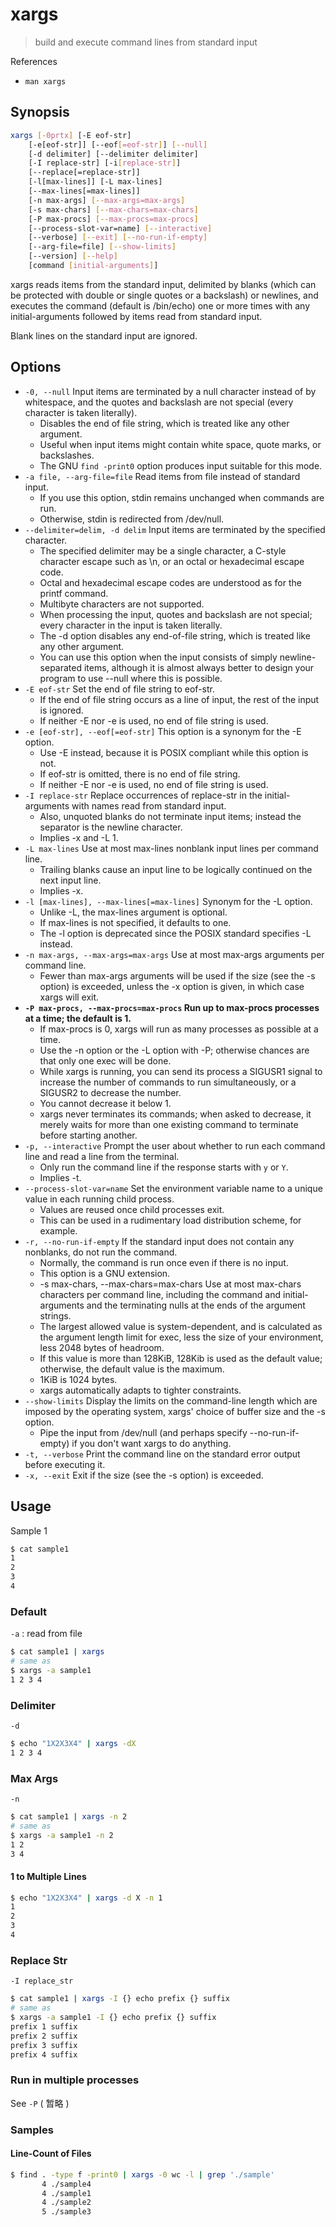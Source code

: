 # xargs

> build and execute command lines from standard input

References

- `man xargs`

## Synopsis

```bash
xargs [-0prtx] [-E eof-str]
    [-e[eof-str]] [--eof[=eof-str]] [--null]
    [-d delimiter] [--delimiter delimiter]
    [-I replace-str] [-i[replace-str]]
    [--replace[=replace-str]]
    [-l[max-lines]] [-L max-lines]
    [--max-lines[=max-lines]]
    [-n max-args] [--max-args=max-args]
    [-s max-chars] [--max-chars=max-chars]
    [-P max-procs] [--max-procs=max-procs]
    [--process-slot-var=name] [--interactive]
    [--verbose] [--exit] [--no-run-if-empty]
    [--arg-file=file] [--show-limits]
    [--version] [--help]
    [command [initial-arguments]]
```

xargs reads items from the standard input, delimited by blanks (which can be protected with double or single quotes or a backslash) or newlines, and executes the command (default is /bin/echo) one or more times with any initial-arguments followed by items read from standard input.

Blank lines on the standard input are ignored.

## Options

- `-0, --null` Input items are terminated by a null character instead of by whitespace, and the quotes and backslash are not special (every character is taken literally).
    - Disables the end of file string, which is treated like any other argument.
    - Useful when input items might contain white space, quote marks, or backslashes.
    - The GNU `find -print0` option produces input suitable for this mode.
- `-a file, --arg-file=file` Read items from file instead of standard input.
    - If you use this option, stdin remains unchanged when commands are run.
    - Otherwise, stdin is redirected from /dev/null.
- `--delimiter=delim, -d delim` Input items are terminated by the specified character.
    - The specified delimiter may be a single character, a C-style character escape such as \n, or an octal or hexadecimal escape code.
    - Octal and hexadecimal escape codes are understood as for the printf command.
    - Multibyte characters are not supported.
    - When processing the input, quotes and backslash are not special; every character in the input is taken literally.
    - The -d option disables any end-of-file string, which is treated like any other argument.
    - You can use this option when the input consists of simply newline-separated items, although it is almost always better to design your program to use --null where this is possible.
- `-E eof-str` Set the end of file string to eof-str.
    - If the end of file string occurs as a line of input, the rest of the input is ignored.
    - If neither -E nor -e is used, no end of file string is used.
- `-e [eof-str], --eof[=eof-str]` This option is a synonym for the -E option.
    - Use -E instead, because it is POSIX compliant while this option is not.
    - If eof-str is omitted, there is no end of file string.
    - If neither -E nor -e is used, no end of file string is used.
- `-I replace-str` Replace occurrences of replace-str in the initial-arguments with names read from standard input.
    - Also, unquoted blanks do not terminate input items; instead the separator is the newline character.
    - Implies -x and -L 1.
- `-L max-lines` Use at most max-lines nonblank input lines per command line.
    - Trailing blanks cause an input line to be logically continued on the next input line.
    - Implies -x.
- `-l [max-lines], --max-lines[=max-lines]` Synonym for the -L option.
    - Unlike -L, the max-lines argument is optional.
    - If max-lines is not specified, it defaults to one.
    - The -l option is deprecated since the POSIX standard specifies -L instead.
- `-n max-args, --max-args=max-args` Use at most max-args arguments per command line.
    - Fewer than max-args arguments will be used if the size (see the -s option) is exceeded, unless the -x option is given, in which case xargs will exit.
- **`-P max-procs, --max-procs=max-procs` Run up to max-procs processes at a time; the default is 1.**
    - If max-procs is 0, xargs will run as many processes as possible at a time.
    - Use the -n option or the -L option with -P; otherwise chances are that only one exec will be done.
    - While xargs is running, you can send its process a SIGUSR1 signal to increase the number of commands to run simultaneously, or a SIGUSR2 to decrease the number.
    - You cannot decrease it below 1.
    - xargs never terminates its commands; when asked to decrease, it merely waits for more than one existing command to terminate before starting another.
- `-p, --interactive` Prompt the user about whether to run each command line and read a line from the terminal.
    - Only run the command line if the response starts with `y` or `Y`.
    - Implies -t.
- `--process-slot-var=name` Set the environment variable name to a unique value in each running child process.
    - Values are reused once child processes exit.
    - This can be used in a rudimentary load distribution scheme, for example.
- `-r, --no-run-if-empty` If the standard input does not contain any nonblanks, do not run the command.
    - Normally, the command is run once even if there is no input.
    - This option is a GNU extension.
    - -s max-chars, --max-chars=max-chars Use at most max-chars characters per command line, including the command and initial-arguments and the terminating nulls at the ends of the argument strings.
    - The largest allowed value is system-dependent, and is calculated as the argument length limit for exec, less the size of your environment, less 2048 bytes of headroom.
    - If this value is more than 128KiB, 128Kib is used as the default value; otherwise, the default value is the maximum.
    - 1KiB is 1024 bytes.
    - xargs automatically adapts to tighter constraints.
- `--show-limits` Display the limits on the command-line length which are imposed by the operating system, xargs' choice of buffer size and the -s option.
    - Pipe the input from /dev/null (and perhaps specify --no-run-if-empty) if you don't want xargs to do anything.
- `-t, --verbose` Print the command line on the standard error output before executing it.
- `-x, --exit` Exit if the size (see the -s option) is exceeded.

## Usage

Sample 1

```bash
$ cat sample1
1
2
3
4
```

### Default

`-a` : read from file

```bash
$ cat sample1 | xargs
# same as
$ xargs -a sample1
1 2 3 4
```

### Delimiter

`-d`

```bash
$ echo "1X2X3X4" | xargs -dX
1 2 3 4

```

### Max Args

`-n`

```bash
$ cat sample1 | xargs -n 2
# same as
$ xargs -a sample1 -n 2
1 2
3 4
```

#### 1 to Multiple Lines

```bash
$ echo "1X2X3X4" | xargs -d X -n 1
1
2
3
4

```

### Replace Str

`-I replace_str`

```bash
$ cat sample1 | xargs -I {} echo prefix {} suffix
# same as
$ xargs -a sample1 -I {} echo prefix {} suffix
prefix 1 suffix
prefix 2 suffix
prefix 3 suffix
prefix 4 suffix
```

### Run in multiple processes

See `-P` ( 暂略 )

### Samples

#### Line-Count of Files

```bash
$ find . -type f -print0 | xargs -0 wc -l | grep './sample'
       4 ./sample4
       4 ./sample1
       4 ./sample2
       5 ./sample3
```
